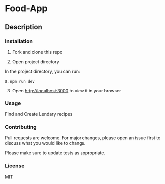 # Food-App

## Description

<!-- The Food App is used to make reservations at local restaurants.
Create an account to make and edit reservations at great restaurants near you! -->

### Installation
<!-- 
This project was created with rails and deployed using Render https://reservation-app-9kyh.onrender.com -->

1. Fork and clone this repo

2. Open project directory

In the project directory, you can run:

a. `npm run dev`

3. Open [http://localhost:3000](http://localhost:3000) to view it in your browser.

### Usage

Find and Create Lendary recipes

### Contributing

Pull requests are welcome. For major changes, please open an issue first to discuss what you would like to change.

Please make sure to update tests as appropriate.

### License

[MIT](https://choosealicense.com/licenses/mit/)
